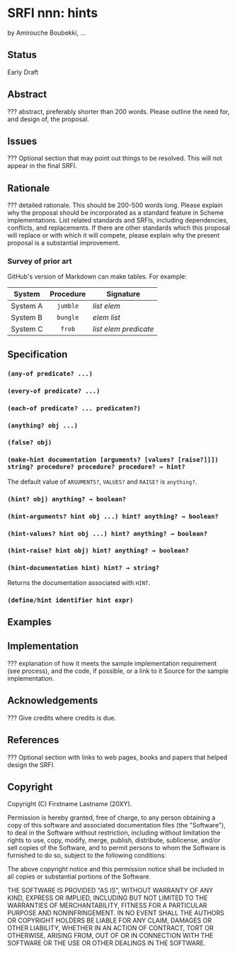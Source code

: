 # SRFI nnn: hints

by Amirouche Boubekki, ...

## Status

Early Draft

## Abstract

??? abstract, preferably shorter than 200 words. Please outline the
need for, and design of, the proposal.

## Issues

??? Optional section that may point out things to be resolved. This
will not appear in the final SRFI.

## Rationale

??? detailed rationale. This should be 200-500 words long. Please
explain why the proposal should be incorporated as a standard feature
in Scheme implementations. List related standards and SRFIs, including
dependencies, conflicts, and replacements. If there are other
standards which this proposal will replace or with which it will
compete, please explain why the present proposal is a substantial
improvement.

### Survey of prior art

GitHub's version of Markdown can make tables. For example:

| System        | Procedure | Signature                 |
| ------------- |:---------:| ------------------------- |
| System A      | `jumble`  | _list_ _elem_             |
| System B      | `bungle`  | _elem_ _list_             |
| System C      | `frob`    | _list_ _elem_ _predicate_ |

## Specification

### `(any-of predicate? ...)`

### `(every-of predicate? ...)`

### `(each-of predicate? ... predicaten?)`

### `(anything? obj ...)`

### `(false? obj)`

### `(make-hint documentation [arguments? [values? [raise?]]]) string? procedure? procedure? procedure? → hint?`

The default value of `ARGUMENTS?`, `VALUES?` and `RAISE?` is `anything?`.

### `(hint? obj) anything? → boolean?`

### `(hint-arguments? hint obj ...) hint? anything? → boolean?`

### `(hint-values? hint obj ...) hint? anything? → boolean?`

### `(hint-raise? hint obj) hint? anything? → boolean?`

### `(hint-documentation hint) hint? → string?`

Returns the documentation associated with `HINT`.

### `(define/hint identifier hint expr)`

## Examples

## Implementation

??? explanation of how it meets the sample implementation requirement
(see process), and the code, if possible, or a link to it Source for
the sample implementation.

## Acknowledgements

??? Give credits where credits is due.

## References

??? Optional section with links to web pages, books and papers that
helped design the SRFI.

## Copyright

Copyright (C) Firstname Lastname (20XY).

Permission is hereby granted, free of charge, to any person obtaining
a copy of this software and associated documentation files (the
"Software"), to deal in the Software without restriction, including
without limitation the rights to use, copy, modify, merge, publish,
distribute, sublicense, and/or sell copies of the Software, and to
permit persons to whom the Software is furnished to do so, subject to
the following conditions:

The above copyright notice and this permission notice shall be
included in all copies or substantial portions of the Software.

THE SOFTWARE IS PROVIDED "AS IS", WITHOUT WARRANTY OF ANY KIND,
EXPRESS OR IMPLIED, INCLUDING BUT NOT LIMITED TO THE WARRANTIES OF
MERCHANTABILITY, FITNESS FOR A PARTICULAR PURPOSE AND
NONINFRINGEMENT. IN NO EVENT SHALL THE AUTHORS OR COPYRIGHT HOLDERS BE
LIABLE FOR ANY CLAIM, DAMAGES OR OTHER LIABILITY, WHETHER IN AN ACTION
OF CONTRACT, TORT OR OTHERWISE, ARISING FROM, OUT OF OR IN CONNECTION
WITH THE SOFTWARE OR THE USE OR OTHER DEALINGS IN THE SOFTWARE.
